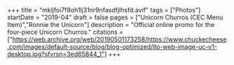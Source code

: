 +++
title = "mkljfoi7f8oh1lj31nr9nfasdfjlhsfd.avif"
tags = ["Photos"]
startDate = "2019-04"
draft = false
pages = ["Unicorn Churros (CEC Menu Item)","Ronnie the Unicorn"]
description = "Official online promo for the four-piece Unicorn Churros."
citations = ["https://web.archive.org/web/20190501173258/https://www.chuckecheese.com/images/default-source/blog/blog-optimized/lto-web-image-uc-v1-desktop.jpg?sfvrsn=3ed65844_1"]
+++
